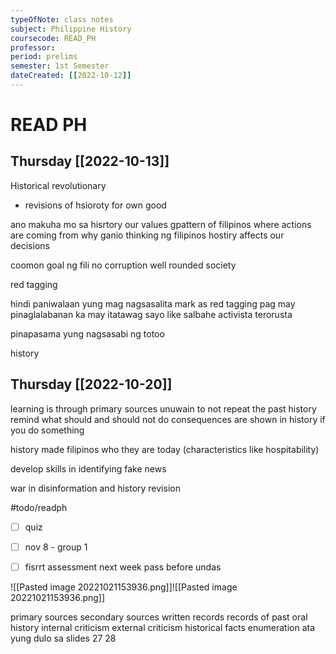 ```yaml
---
typeOfNote: class notes
subject: Philippine History
coursecode: READ_PH
professor:
period: prelims
semester: 1st Semester
dateCreated: [[2022-10-12]]
---
```

# READ PH
## Thursday [[2022-10-13]]
Historical revolutionary 
- revisions of hsioroty for own good

ano makuha mo sa hisrtory
our values
gpattern of filipinos
where actions are coming from
why ganio thinking ng filipinos
hostiry affects our decisions

coomon goal ng fili
no corruption
well rounded society


red tagging


hindi paniwalaan yung mag nagsasalita mark as red tagging
pag may pinaglalabanan ka may itatawag sayo like salbahe activista terorusta 

pinapasama yung nagsasabi ng totoo 


history

## Thursday [[2022-10-20]]
learning is through primary sources
unuwain to not repeat the past
history remind what should and should not do
consequences are shown in history if you do something

history made filipinos who they are today (characteristics like hospitability)

develop skills in identifying fake news

war in disinformation and history revision

#todo/readph
- [ ] quiz
- [ ] nov 8 - group 1
- [ ] fisrrt assessment next week pass before undas



![[Pasted image 20221021153936.png]]![[Pasted image 20221021153936.png]]

primary sources
secondary sources
written records
records of past
oral history
internal criticism
external criticism
historical facts
enumeration ata yung dulo sa slides 27 28
